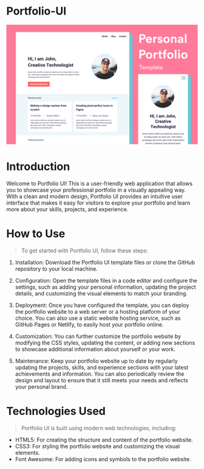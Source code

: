 # Portfolio-UI
<img title="cover-photo" alt="" src="media/coverr.png" >

# Introduction

Welcome to Portfolio UI! This is a user-friendly web application that allows you to showcase your professional portfolio in a visually appealing way. With a clean and modern design, Portfolio UI provides an intuitive user interface that makes it easy for visitors to explore your portfolio and learn more about your skills, projects, and experience.

# How to Use

> To get started with Portfolio UI, follow these steps:

1. Installation: Download the Portfolio UI template files or clone the GitHub repository to your local machine.

2. Configuration: Open the template files in a code editor and configure the settings, such as adding your personal information, updating the project details, and customizing the visual elements to match your branding.

3. Deployment: Once you have configured the template, you can deploy the portfolio website to a web server or a hosting platform of your choice. You can also use a static website hosting service, such as GitHub Pages or Netlify, to easily host your portfolio online.

4. Customization: You can further customize the portfolio website by modifying the CSS styles, updating the content, or adding new sections to showcase additional information about yourself or your work.

5. Maintenance: Keep your portfolio website up to date by regularly updating the projects, skills, and experience sections with your latest achievements and information. You can also periodically review the design and layout to ensure that it still meets your needs and reflects your personal brand.

# Technologies Used

> Portfolio UI is built using modern web technologies, including:

* HTML5: For creating the structure and content of the portfolio website.
* CSS3: For styling the portfolio website and customizing the visual elements.
* Font Awesome: For adding icons and symbols to the portfolio website.
